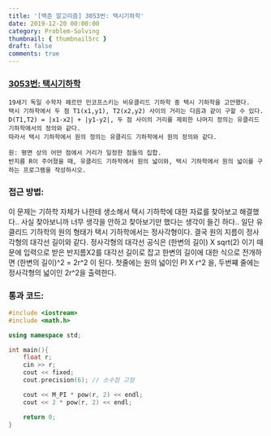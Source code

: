 ```yaml
---
title: '[백준 알고리즘] 3053번: 택시기하학'
date: 2019-12-20 00:00:00
category: Problem-Solving
thumbnail: { thumbnailSrc }
draft: false
comments: true
---
```


### [3053번: 택시기하학](https://www.acmicpc.net/problem/3053)

```
19세기 독일 수학자 헤르만 민코프스키는 비유클리드 기하학 중 택시 기하학을 고안했다.
택시 기하학에서 두 점 T1(x1,y1), T2(x2,y2) 사이의 거리는 다음과 같이 구할 수 있다.
D(T1,T2) = |x1-x2| + |y1-y2|, 두 점 사이의 거리를 제외한 나머지 정의는 유클리드 기하학에서의 정의와 같다.
따라서 택시 기하학에서 원의 정의는 유클리드 기하학에서 원의 정의와 같다.

원: 평면 상의 어떤 점에서 거리가 일정한 점들의 집합.
반지름 R이 주어졌을 때, 유클리드 기하학에서 원의 넓이와, 택시 기하학에서 원의 넓이를 구하는 프로그램을 작성하시오.
```

### 접근 방법:

이 문제는 기하학 자체가 나한테 생소해서 택시 기하학에 대한 자료를 찾아보고 해결했다.. 사실 찾아보니까 너무 생각을 안하고 찾아보기만 했다는 생각이 들긴 하다.. 일단 유클리드 기하학의 원의 형태가 택시 기하학에서는 정사각형이다. 결국 원의 지름이 정사각형의 대각선 길이와 같다. 정사각형의 대각선 공식은 (한변의 길이) X sqrt(2) 이기 때문에 입력으로 받은 반지름X2를 대각선 길이로 잡고 한변의 길이에 대한 식으로 전개하면 (한변의 길이)^2 = 2r^2 이 된다. 첫줄에는 원의 넓이인 PI X r^2 을, 두번쨰 줄에는 정사각형의 넓이인 2r^2을 출력한다.

### 통과 코드:

```cpp
#include <iostream>
#include <math.h>

using namespace std;

int main(){
    float r;
    cin >> r;
    cout << fixed;
    cout.precision(6); // 소수점 고정

    cout << M_PI * pow(r, 2) << endl;
    cout << 2 * pow(r, 2) << endl;

    return 0;
}
```

